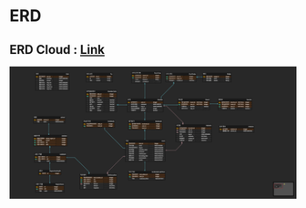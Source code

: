 # ERD

## ERD Cloud : [Link](https://www.erdcloud.com/d/M2Z5bCPdxD3Pwidc4)

![ERD](./asset/ERD.PNG)
